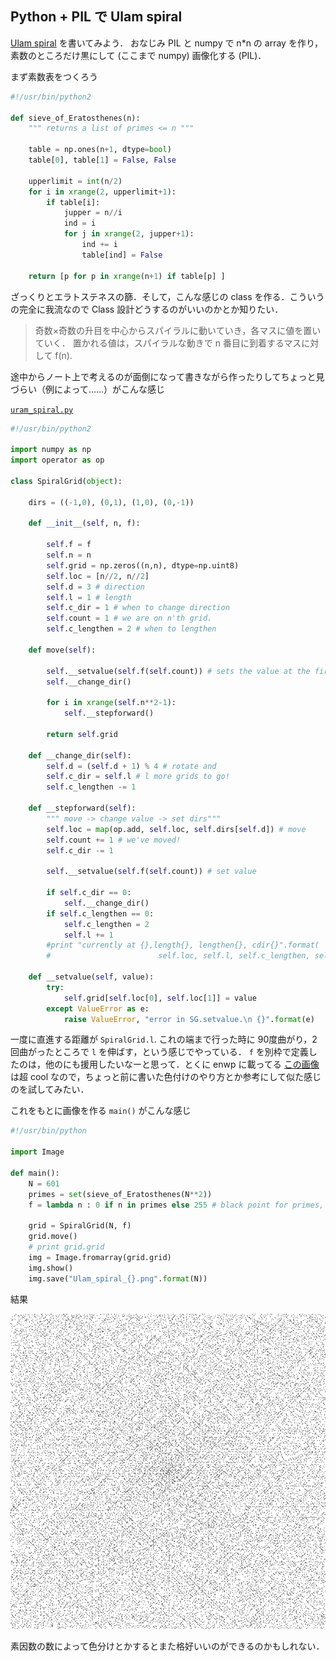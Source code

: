 Python + PIL で Ulam spiral
---------------------------

[Ulam spiral](https://en.wikipedia.org/wiki/Ulam_spiral) を書いてみよう．
おなじみ PIL と numpy で n*n の array を作り，素数のところだけ黒にして (ここまで numpy) 画像化する (PIL)．

まず素数表をつくろう

```python
#!/usr/bin/python2

def sieve_of_Eratosthenes(n):
    """ returns a list of primes <= n """
    
    table = np.ones(n+1, dtype=bool)
    table[0], table[1] = False, False
    
    upperlimit = int(n/2)
    for i in xrange(2, upperlimit+1):
        if table[i]:
            jupper = n//i
            ind = i
            for j in xrange(2, jupper+1):
                ind += i
                table[ind] = False
    
    return [p for p in xrange(n+1) if table[p] ]
```

ざっくりとエラトステネスの篩．そして，こんな感じの class を作る．こういうの完全に我流なので Class 設計どうするのがいいのかとか知りたい．

> 奇数×奇数の升目を中心からスパイラルに動いていき，各マスに値を置いていく．
> 置かれる値は，スパイラルな動きで n 番目に到着するマスに対して f(n).

途中からノート上で考えるのが面倒になって書きながら作ったりしてちょっと見づらい（例によって……）がこんな感じ

[`uram_spiral.py`](../../Scripts/1Dec2013.uram_spiral.py)

```python
#!/usr/bin/python2

import numpy as np
import operator as op

class SpiralGrid(object):
    
    dirs = ((-1,0), (0,1), (1,0), (0,-1))
    
    def __init__(self, n, f):
        
        self.f = f
        self.n = n
        self.grid = np.zeros((n,n), dtype=np.uint8)
        self.loc = [n//2, n//2]
        self.d = 3 # direction
        self.l = 1 # length
        self.c_dir = 1 # when to change direction
        self.count = 1 # we are on n'th grid.
        self.c_lengthen = 2 # when to lengthen
    
    def move(self):
        
        self.__setvalue(self.f(self.count)) # sets the value at the first grid
        self.__change_dir()
        
        for i in xrange(self.n**2-1):
            self.__stepforward()
        
        return self.grid
    
    def __change_dir(self):
        self.d = (self.d + 1) % 4 # rotate and
        self.c_dir = self.l # l more grids to go!
        self.c_lengthen -= 1
    
    def __stepforward(self):
        """ move -> change value -> set dirs"""
        self.loc = map(op.add, self.loc, self.dirs[self.d]) # move
        self.count += 1 # we've moved!
        self.c_dir -= 1
        
        self.__setvalue(self.f(self.count)) # set value
        
        if self.c_dir == 0:
            self.__change_dir()
        if self.c_lengthen == 0:
            self.c_lengthen = 2
            self.l += 1
        #print "currently at {},length{}, lengthen{}, cdir{}".format(
        #                        self.loc, self.l, self.c_lengthen, self.c_dir)
    
    def __setvalue(self, value):
        try:
            self.grid[self.loc[0], self.loc[1]] = value
        except ValueError as e:
            raise ValueError, "error in SG.setvalue.\n {}".format(e)
```

一度に直進する距離が `SpiralGrid.l`. これの端まで行った時に 90度曲がり，2回曲がったところで `l` を伸ばす，という感じでやっている．
`f` を別枠で定義したのは，他のにも援用したいなーと思って．とくに enwp に載ってる [この画像](https://en.wikipedia.org/wiki/File:Spirale_Ulam_150.jpg)
は超 cool なので，ちょっと前に書いた色付けのやり方とか参考にして似た感じのを試してみたい．

これをもとに画像を作る `main()` がこんな感じ

```python
#!/usr/bin/python

import Image

def main():
    N = 601
    primes = set(sieve_of_Eratosthenes(N**2))
    f = lambda n : 0 if n in primes else 255 # black point for primes, else white
    
    grid = SpiralGrid(N, f)
    grid.move()
    # print grid.grid
    img = Image.fromarray(grid.grid)
    img.show()
    img.save("Ulam_spiral_{}.png".format(N))
```

結果

![Ulam_spiral.png](../../Pictures/1Dec2013.ulamspiral.png?raw=true)

素因数の数によって色分けとかするとまた格好いいのができるのかもしれない．

